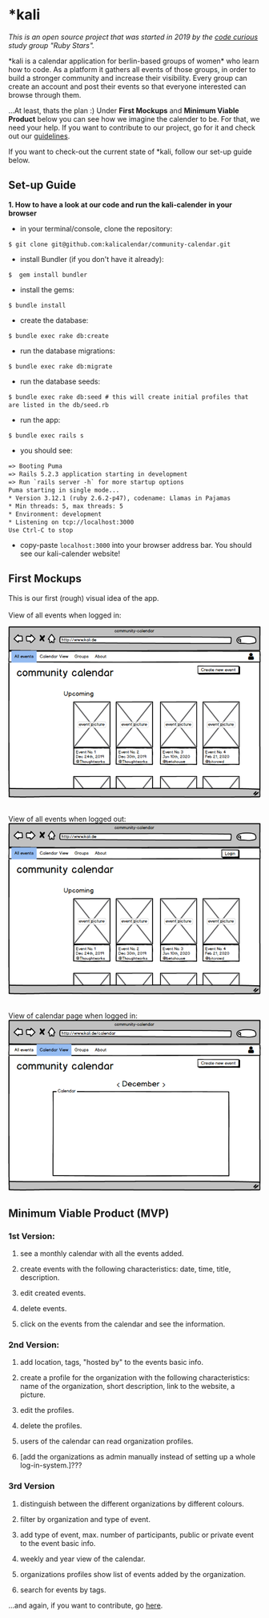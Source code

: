 # \*kali

*This is an open source project that was started in 2019 by the [code curious](https://www.codecurious.org) study group "Ruby Stars".* 

\*kali is a calendar application for berlin-based groups of women* who learn how to code. As a platform it gathers all events of those groups, in order to build a stronger community and increase their visibility. Every group can create an account and post their events so that everyone interested can browse through them.

...At least, thats the plan :) Under <b>First Mockups</b> and <b>Minimum Viable Product</b> below you can see how we imagine the calender to be. For that, we need your help. If you want to contribute to our project, go for it and check out our [guidelines](CONTRIBUTORS.md).

If you want to check-out the current state of \*kali, follow our set-up guide below.

## Set-up Guide

<b>1. How to have a look at our code and run the kali-calender in your browser</b>

- in your terminal/console, clone the repository:
```
$ git clone git@github.com:kalicalendar/community-calendar.git
``` 
- install Bundler (if you don't have it already):
```
$  gem install bundler
```
- install the gems:
```
$ bundle install
```
- create the database:
```
$ bundle exec rake db:create
```
- run the database migrations:
```
$ bundle exec rake db:migrate
```
- run the database seeds:
```
$ bundle exec rake db:seed # this will create initial profiles that are listed in the db/seed.rb
```
- run the app:
```
$ bundle exec rails s
```

- you should see:
```
=> Booting Puma
=> Rails 5.2.3 application starting in development 
=> Run `rails server -h` for more startup options
Puma starting in single mode...
* Version 3.12.1 (ruby 2.6.2-p47), codename: Llamas in Pajamas
* Min threads: 5, max threads: 5
* Environment: development
* Listening on tcp://localhost:3000
Use Ctrl-C to stop
```

- copy-paste `localhost:3000` into your browser address bar. You should see our kali-calender website! 


## First Mockups
This is our first (rough) visual idea of the app. <br><br>
View of all events when logged in:

![Mockup of all events when logged in](images/All_events.logged_in.png) 
<br><br>

View of all events when logged out:
![Mockup of all events when logged out](images/All_events.logged_out.png)
<br><br>

View of calendar page when logged in:
![Mockup of calendar view when logged in](images/Calendar_view.logged_in.png)



## Minimum Viable Product (MVP) </br>

### 1st Version:

1) see a monthly calendar with all the events added. 

2) create events with the following characteristics: date, time, title, description.

3) edit created events.

4) delete events.
    
5) click on the events from the calendar and see the information.

### 2nd Version:

1) add location, tags, "hosted by" to the events basic info.

2) create a profile for the organization with the following characteristics: name of the organization, short description, link to the website, a picture.

3) edit the profiles.

4) delete the profiles.

5) users of the calendar can read organization profiles. 

6) [add the organizations as admin manually instead of setting up a whole log-in-system.]???

### 3rd Version

1) distinguish between the different organizations by different colours.

2) filter by organization and type of event.

3) add type of event, max. number of participants, public or private event to the event basic info.

4) weekly and year view of the calendar.

5) organizations profiles show list of events added by the organization.

6) search for events by tags.

...and again, if you want to contribute, go [here](CONTRIBUTORS.md).
